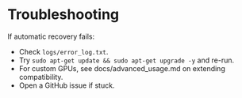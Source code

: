 # Troubleshooting
If automatic recovery fails:

- Check `logs/error_log.txt`.
- Try `sudo apt-get update && sudo apt-get upgrade -y` and re-run.
- For custom GPUs, see docs/advanced_usage.md on extending compatibility.
- Open a GitHub issue if stuck.
